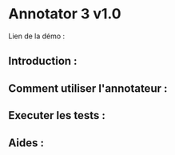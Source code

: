 # Annotator 3 v1.0

Lien de la démo :

## Introduction :

## Comment utiliser l'annotateur :

## Executer les tests : 

## Aides : 


